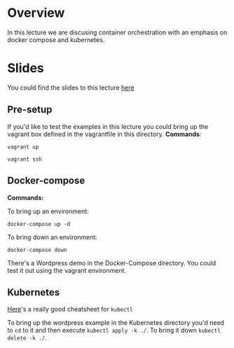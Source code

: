 # Overview
In this lecture we are discusing container orchestration with an emphasis on docker compose and kubernetes.

# Slides
You could find the slides to this lecture [here](http://tiny.cc/m8vlkz)

## Pre-setup
If you'd like to test the examples in this lecture you could bring up the vagrant box defined in the vagrantfile in this directory.
**Commands**:

`vagrant up`

`vagrant ssh`

## Docker-compose

**Commands:**

To bring up an environment:

`docker-compose up -d`

To bring down an environment:

`docker-compose down`

There's a Wordpress demo in the Docker-Compose directory. You could test it out using the vagrant environment.

## Kubernetes
[Here](https://linuxacademy.com/blog/containers/kubernetes-cheat-sheet/)'s a really good cheatsheet for `kubectl`

To bring up the wordpress example in the Kubernetes directory
you'd need to `cd` to it and then execute `kubectl apply -k ./`.
To bring it down `kubectl delete -k ./`.